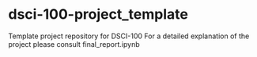# dsci-100-project_template
Template project repository for DSCI-100
For a detailed explanation of the project please consult final_report.ipynb
